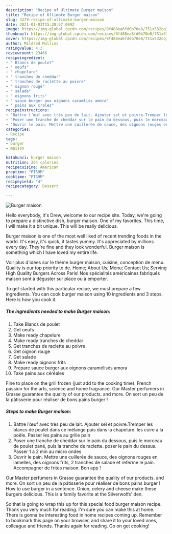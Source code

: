 ```yaml
---
description: "Recipe of Ultimate Burger maison"
title: "Recipe of Ultimate Burger maison"
slug: 3279-recipe-of-ultimate-burger-maison
date: 2021-01-03T15:38:57.089Z
image: https://img-global.cpcdn.com/recipes/9f488ea6fd0b70e8/751x532cq70/burger-maison-photo-principale-de-la-recette.jpg
thumbnail: https://img-global.cpcdn.com/recipes/9f488ea6fd0b70e8/751x532cq70/burger-maison-photo-principale-de-la-recette.jpg
cover: https://img-global.cpcdn.com/recipes/9f488ea6fd0b70e8/751x532cq70/burger-maison-photo-principale-de-la-recette.jpg
author: Mildred Mullins
ratingvalue: 4.3
reviewcount: 23466
recipeingredient:
- " Blancs de poulet"
- " oeufs"
- " chapelure"
- " tranches de cheddar"
- " tranches de raclette au poivre"
- " oignon rouge"
- " salade"
- " oignons frits"
- " sauce burger aux oignons caramliss amora"
- " pains aux crales"
recipeinstructions:
- "Battre l’œuf avec très peu de lait. Ajouter sel et poivre.Tremper les blancs de poulet dans ce mélange puis dans la chapelure. les cuire a la poêle. Passer les pains au grille pain"
- "Poser une tranche de cheddar sur le pain du dessous, puis le morceau de poulet pané, puis la tranche de raclette. poser le pain du dessus. Passer 1 a 2 min au micro ondes"
- "Ouvrir le pain. Mettre une cuillerée de sauce, des oignons rouges en lamelles, des oignons frits, 2 tranches de salade et referme le pain. Accompagner de frites maison. Bon app !"
categories:
- Recipe
tags:
- burger
- maison

katakunci: burger maison 
nutrition: 264 calories
recipecuisine: American
preptime: "PT39M"
cooktime: "PT39M"
recipeyield: "4"
recipecategory: Dessert

---
```



![Burger maison](https://img-global.cpcdn.com/recipes/9f488ea6fd0b70e8/751x532cq70/burger-maison-photo-principale-de-la-recette.jpg)

Hello everybody, it's Drew, welcome to our recipe site. Today, we're going to prepare a distinctive dish, burger maison. One of my favorites. This time, I will make it a bit unique. This will be really delicious.

Burger maison is one of the most well liked of recent trending foods in the world. It's easy, it's quick, it tastes yummy. It's appreciated by millions every day. They're fine and they look wonderful. Burger maison is something which I have loved my entire life.

Voir plus d&#39;idées sur le thème burger maison, cuisine, conception de menu. Quality is our top priority to de. Home; About Us; Menu; Contact Us; Serving High Quality Burgers Across Paris! Nos spécialités américaines fabriqués maison sont à déguster sur place ou à emporter.


To get started with this particular recipe, we must prepare a few ingredients. You can cook burger maison using 10 ingredients and 3 steps. Here is how you cook it.

<!--inarticleads1-->

##### The ingredients needed to make Burger maison:

1. Take  Blancs de poulet
1. Get  oeufs
1. Make ready  chapelure
1. Make ready  tranches de cheddar
1. Get  tranches de raclette au poivre
1. Get  oignon rouge
1. Get  salade
1. Make ready  oignons frits
1. Prepare  sauce burger aux oignons caramélisés amora
1. Take  pains aux céréales


Fine to place on the grill frozen (just add to the cooking time). French passion for the arts, science and home fragrance. Our Master perfumers in Grasse guarantee the quality of our products. and more. On sort un peu de la pâtisserie pour réaliser de bons pains burger ! 

<!--inarticleads2-->

##### Steps to make Burger maison:

1. Battre l’œuf avec très peu de lait. Ajouter sel et poivre.Tremper les blancs de poulet dans ce mélange puis dans la chapelure. les cuire a la poêle. Passer les pains au grille pain
1. Poser une tranche de cheddar sur le pain du dessous, puis le morceau de poulet pané, puis la tranche de raclette. poser le pain du dessus. Passer 1 a 2 min au micro ondes
1. Ouvrir le pain. Mettre une cuillerée de sauce, des oignons rouges en lamelles, des oignons frits, 2 tranches de salade et referme le pain. Accompagner de frites maison. Bon app !


Our Master perfumers in Grasse guarantee the quality of our products. and more. On sort un peu de la pâtisserie pour réaliser de bons pains burger ! How to use burger in a sentence. Onion, celery and cheese make these burgers delicious. This is a family favorite at the Silverwolfs&#39; den. 

So that is going to wrap this up for this special food burger maison recipe. Thank you very much for reading. I'm sure you can make this at home. There is gonna be interesting food in home recipes coming up. Remember to bookmark this page on your browser, and share it to your loved ones, colleague and friends. Thanks again for reading. Go on get cooking!
